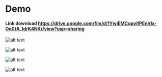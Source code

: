 # Demo

#### Link download https://drive.google.com/file/d/1YwiEMCqpvifPEnh1x-Oq0tA_IdrK4NKr/view?usp=sharing

![alt text](https://i.imgur.com/5gE2Fd7.gif)


![alt text](https://imgur.com/pIJ6YYe.gif)


![alt text](https://i.imgur.com/oKK78wu.gif)

![alt text](https://imgur.com/gTUVy6j.gif)

